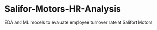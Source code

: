 # Salifor-Motors-HR-Analysis
EDA and ML models to evaluate employee turnover rate at Salifort Motors
